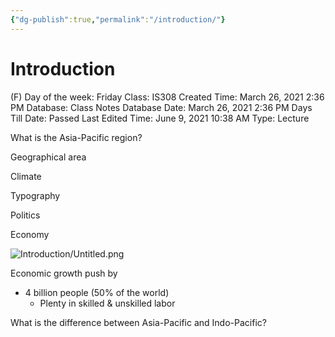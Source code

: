```yaml
---
{"dg-publish":true,"permalink":"/introduction/"}
---
```


# Introduction

(F) Day of the week: Friday
Class: IS308
Created Time: March 26, 2021 2:36 PM
Database: Class Notes Database
Date: March 26, 2021 2:36 PM
Days Till Date: Passed
Last Edited Time: June 9, 2021 10:38 AM
Type: Lecture

What is the Asia-Pacific region?

Geographical area

Climate

Typography

Politics

Economy

![Introduction/Untitled.png](/img/user/assets/Introduction/Untitled.png)

Economic growth push by

- 4 billion people (50% of the world)
    - Plenty in skilled & unskilled labor

What is the difference between Asia-Pacific and Indo-Pacific?